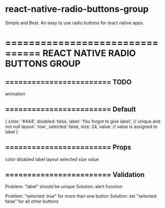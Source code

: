 # react-native-radio-buttons-group
Simple and Best. An easy to use radio buttons for react native apps.

================================
REACT NATIVE RADIO BUTTONS GROUP 
================================

========================
TODO
------------------------
animation

========================
Default
------------------------
{
  color: '#444',
  disabled: false,
  label: 'You forgot to give label', // unique and not null
  layout: 'row',
  selected: false,
  size: 24,
  value: <label> // value is assigned to label
}

========================
Props
------------------------
color
disabled
label
layout
selected
size
value

========================
Validation
------------------------
Problem: "label" should be unique
Solution: alert function

Problem: "selected: true" for more than one button
Solution: set "selected: false" for all other buttons 
